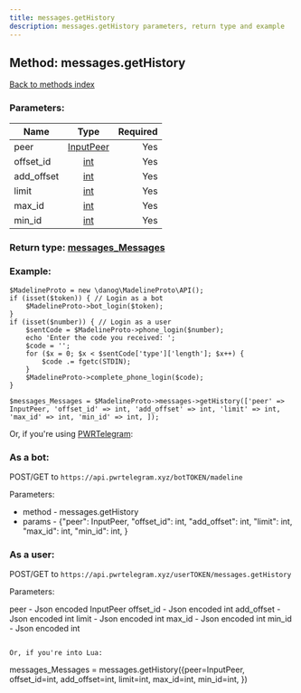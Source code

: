 ```yaml
---
title: messages.getHistory
description: messages.getHistory parameters, return type and example
---
```

## Method: messages.getHistory  
[Back to methods index](index.md)


### Parameters:

| Name     |    Type       | Required |
|----------|:-------------:|---------:|
|peer|[InputPeer](../types/InputPeer.md) | Yes|
|offset\_id|[int](../types/int.md) | Yes|
|add\_offset|[int](../types/int.md) | Yes|
|limit|[int](../types/int.md) | Yes|
|max\_id|[int](../types/int.md) | Yes|
|min\_id|[int](../types/int.md) | Yes|


### Return type: [messages\_Messages](../types/messages_Messages.md)

### Example:


```
$MadelineProto = new \danog\MadelineProto\API();
if (isset($token)) { // Login as a bot
    $MadelineProto->bot_login($token);
}
if (isset($number)) { // Login as a user
    $sentCode = $MadelineProto->phone_login($number);
    echo 'Enter the code you received: ';
    $code = '';
    for ($x = 0; $x < $sentCode['type']['length']; $x++) {
        $code .= fgetc(STDIN);
    }
    $MadelineProto->complete_phone_login($code);
}

$messages_Messages = $MadelineProto->messages->getHistory(['peer' => InputPeer, 'offset_id' => int, 'add_offset' => int, 'limit' => int, 'max_id' => int, 'min_id' => int, ]);
```

Or, if you're using [PWRTelegram](https://pwrtelegram.xyz):

### As a bot:

POST/GET to `https://api.pwrtelegram.xyz/botTOKEN/madeline`

Parameters:

* method - messages.getHistory
* params - {"peer": InputPeer, "offset_id": int, "add_offset": int, "limit": int, "max_id": int, "min_id": int, }



### As a user:

POST/GET to `https://api.pwrtelegram.xyz/userTOKEN/messages.getHistory`

Parameters:

peer - Json encoded InputPeer
offset_id - Json encoded int
add_offset - Json encoded int
limit - Json encoded int
max_id - Json encoded int
min_id - Json encoded int


```

Or, if you're into Lua:

```
messages_Messages = messages.getHistory({peer=InputPeer, offset_id=int, add_offset=int, limit=int, max_id=int, min_id=int, })
```

